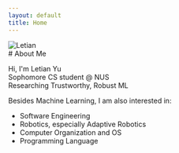 ```yaml
---
layout: default
title: Home
---
```


<div class="profile-section">
  <div class="profile-image">
    <img src="{{ "/assets/images/profile.jpg" | relative_url }}" alt="Letian" class="profile-picture">
  </div>
  <div class="profile-text" markdown="1">
# About Me

Hi, I'm Letian Yu  
Sophomore CS student @ NUS  
Researching Trustworthy, Robust ML

Besides Machine Learning, I am also interested in:

- Software Engineering
- Robotics, especially Adaptive Robotics
- Computer Organization and OS
- Programming Language

<div class="social-icons">
  <a href="mailto:yuletian@nus.edu.sg"><i class="fas fa-envelope"></i></a>
  <a href="https://github.com/FisherSkyi" target="_blank"><i class="fab fa-github"></i></a>
  <a href="https://www.linkedin.com/in/letian-yu/" target="_blank"><i class="fab fa-linkedin"></i></a>
  <a href="https://scholar.google.com/citations?user=nFFolY0AAAAJ&hl=en" target="_blank"><i class="fas fa-graduation-cap"></i></a>
</div>

  </div>
</div>
